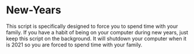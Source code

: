 # New-Years
This script is specifically designed to force you to spend time with your family.
If you have a habit of being on your computer during new years, just keep this script on the background.
It will shutdown your computer when it is 2021 so you are forced to spend time with your family.
